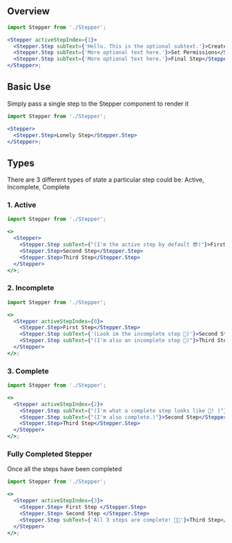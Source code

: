 ## Overview

```jsx
import Stepper from './Stepper';

<Stepper activeStepIndex={1}>
  <Stepper.Step subText={'Hello. This is the optional subtext.'}>Create Group</Stepper.Step>
  <Stepper.Step subText={'More optional text here.'}>Set Permissions</Stepper.Step>
  <Stepper.Step subText={'More optional text here.'}>Final Step</Stepper.Step>
</Stepper>;
```

## Basic Use

Simply pass a single step to the Stepper component to render it

```jsx
import Stepper from './Stepper';

<Stepper>
  <Stepper.Step>Lonely Step</Stepper.Step>
</Stepper>;
```

## Types

There are 3 different types of state a particular step could be: Active, Incomplete, Complete

### 1. Active

```jsx
import Stepper from './Stepper';

<>
  <Stepper>
    <Stepper.Step subText={"(I'm the active step by default 😎)"}>First Step</Stepper.Step>
    <Stepper.Step>Second Step</Stepper.Step>
    <Stepper.Step>Third Step</Stepper.Step>
  </Stepper>
</>;
```

### 2. Incomplete

```jsx
import Stepper from './Stepper';

<>
  <Stepper activeStepIndex={0}>
    <Stepper.Step>First Step</Stepper.Step>
    <Stepper.Step subText={'(Look im the incomplete step 👀)'}>Second Step</Stepper.Step>
    <Stepper.Step subText={"(I'm also an incomplete step 👀)"}>Third Step</Stepper.Step>
  </Stepper>
</>;
```

### 3. Complete

```jsx
import Stepper from './Stepper';

<>
  <Stepper activeStepIndex={2}>
    <Stepper.Step subText={"(I'm what a complete step looks like 🏁! )"}>First Step</Stepper.Step>
    <Stepper.Step subText={"(I'm also complete.)"}>Second Step</Stepper.Step>
    <Stepper.Step>Third Step</Stepper.Step>
  </Stepper>
</>;
```

### Fully Completed Stepper

Once all the steps have been completed

```jsx
import Stepper from './Stepper';

<>
  <Stepper activeStepIndex={3}>
    <Stepper.Step> First Step </Stepper.Step>
    <Stepper.Step> Second Step </Stepper.Step>
    <Stepper.Step subText={'All 3 steps are complete! 🙌🏽'}>Third Step</Stepper.Step>
  </Stepper>
</>;
```
